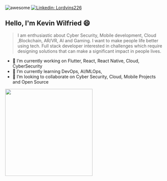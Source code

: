 ![awesome](https://cdn.rawgit.com/sindresorhus/awesome/d7305f38d29fed78fa85652e3a63e154dd8e8829/media/badge.svg)
[![Linkedin: Lordvins226](https://img.shields.io/badge/-Lordvins226-blue?style=flat-square&logo=Linkedin&logoColor=white&link=https://www.linkedin.com/in/kevin-ilboudo/)](https://www.linkedin.com/in/kevin-ilboudo/)

## Hello, I'm Kevin Wilfried 😄 
> I am enthusiastic about Cyber Security, Mobile development, Cloud ,Blockchain, AR/VR, AI and Gaming.
> I want to make people life better using tech.
> Full stack developer interested
> in challenges which require designing solutions that can make
> a significant impact in people lives.

<!-- ![Kevin's github stats](https://github-readme-stats.lordvins226.vercel.app/api?username=lordvins226&show_icons=true&theme=tokyonight)
![Top Langs ](https://github-readme-stats.lordvins226.vercel.app/api/top-langs/?username=lordvins226&layout=compact&theme=tokyonight) -->

- 🔭 I’m currently working on Flutter, React, React Native, Cloud, CyberSecurity
- 🌱 I’m currently learning DevOps, AI/MLOps,  
- 👯 I’m looking to collaborate on Cyber Security, Cloud, Mobile Projects and Open Source

<p>
  <img src="https://github.com/lordvins226/lordvins226/blob/master/assets/animation2.gif" width="280" height="280">
</p>

<!--
**lordvins226/lordvins226** is a ✨ _special_ ✨ repository because its `README.md` (this file) appears on your GitHub profile.

Here are some ideas to get you started:



- 🤔 I’m looking for help with ...
- 💬 Ask me about ...
- 📫 How to reach me: ...
- 😄 Pronouns: ...
- ⚡ Fun fact: ...
-->
